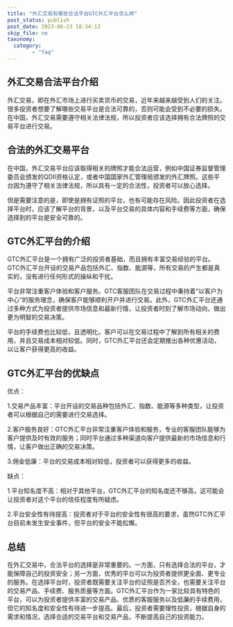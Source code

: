 ```yaml
---
title: "外汇交易有哪些合法平台GTC外汇平台怎么样"
post_status: publish
post_date: 2023-08-23 18:34:13
skip_file: no
taxonomy:
  category:
        - "faq"
---
```


## 外汇交易合法平台介绍

外汇交易，即在外汇市场上进行买卖货币的交易，近年来越来越受到人们的关注。很多投资者想要了解哪些交易平台是合法可靠的，否则可能会受到不必要的损失。在中国，外汇交易需要遵守相关法律法规，所以投资者应该选择拥有合法牌照的交易平台进行交易。

## 合法的外汇交易平台

在中国，外汇交易平台应该取得相关的牌照才能合法运营，例如中国证券监督管理委员会颁发的QDII资格认定，或者中国国家外汇管理局颁发的外汇牌照。这些平台因为遵守了相关法律法规，所以具有一定的合法性，投资者可以放心选择。

但是需要注意的是，即使是拥有证照的平台，也有可能存在风险。因此投资者在选择平台时，应该了解平台的背景，以及平台交易的具体内容和手续费等方面，确保选择到的平台是安全可靠的。

## GTC外汇平台的介绍

GTC外汇平台是一个拥有广泛的投资者基础，而且拥有丰富交易经验的平台。GTC外汇平台开设的交易产品包括外汇、指数、能源等，所有交易的产生都是真实的，没有进行任何形式的操纵和干扰。

平台非常注重客户体验和客户服务。GTC客服团队在交易过程中秉持着“以客户为中心”的服务理念，确保客户能够顺利开户并进行交易。此外，GTC外汇平台还通过多种方式为投资者提供市场信息和最新行情，让投资者时刻了解市场动向，做出更为明智的交易决策。

平台的手续费也比较低，且透明化。客户可以在交易过程中了解到所有相关的费用，并且交易成本相对较低。同时，GTC外汇平台还会定期推出各种优惠活动，以让客户获得更高的收益。

## GTC外汇平台的优缺点

优点：

1.交易产品丰富：平台开设的交易品种包括外汇、指数、能源等多种类型，让投资者可以根据自己的需要进行交易选择。

2.客户服务良好：GTC外汇平台非常注重客户体验和服务，专业的客服团队能够为客户提供及时有效的服务；同时平台通过多种渠道向客户提供最新的市场信息和行情，让客户做出正确的交易决策。

3.佣金低廉：平台的交易成本相对较低，投资者可以获得更多的收益。

缺点：

1.平台知名度不高：相对于其他平台，GTC外汇平台的知名度还不够高，这可能会让投资者对这个平台的信任程度有所疑虑。

2.平台安全性有待提高：投资者对于平台的安全性有很高的要求，虽然GTC外汇平台目前未发生安全事件，但平台的安全不能松懈。

## 总结

在外汇交易中，合法平台的选择是非常重要的。一方面，只有选择合法的平台，才能保障自己的投资安全；另一方面，优秀的平台可以为投资者提供更全面、更专业的服务。在选择平台时，投资者既需要关注平台的证照是否齐全，也需要关注平台的交易产品、手续费、服务质量等方面。GTC外汇平台作为一家比较具有特色的平台，可以为投资者提供丰富的交易产品、优质的客服服务以及低廉的手续费用，但它的知名度和安全性有待进一步提高。最后，投资者需要理性投资，根据自身的需求和情况，选择合适的交易平台和交易产品，不断提高自己的投资能力。
